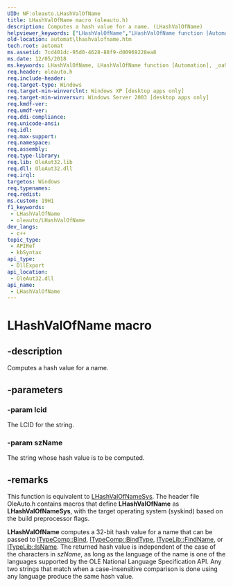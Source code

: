 ```yaml
---
UID: NF:oleauto.LHashValOfName
title: LHashValOfName macro (oleauto.h)
description: Computes a hash value for a name. (LHashValOfName)
helpviewer_keywords: ["LHashValOfName","LHashValOfName function [Automation]","_oa96_LHashValOfName","automat.lhashvalofname","oleauto/LHashValOfName"]
old-location: automat\lhashvalofname.htm
tech.root: automat
ms.assetid: 7cd401dc-95d0-4628-88f9-d00969228ea8
ms.date: 12/05/2018
ms.keywords: LHashValOfName, LHashValOfName function [Automation], _oa96_LHashValOfName, automat.lhashvalofname, oleauto/LHashValOfName
req.header: oleauto.h
req.include-header: 
req.target-type: Windows
req.target-min-winverclnt: Windows XP [desktop apps only]
req.target-min-winversvr: Windows Server 2003 [desktop apps only]
req.kmdf-ver: 
req.umdf-ver: 
req.ddi-compliance: 
req.unicode-ansi: 
req.idl: 
req.max-support: 
req.namespace: 
req.assembly: 
req.type-library: 
req.lib: OleAut32.lib
req.dll: OleAut32.dll
req.irql: 
targetos: Windows
req.typenames: 
req.redist: 
ms.custom: 19H1
f1_keywords:
 - LHashValOfName
 - oleauto/LHashValOfName
dev_langs:
 - c++
topic_type:
 - APIRef
 - kbSyntax
api_type:
 - DllExport
api_location:
 - OleAut32.dll
api_name:
 - LHashValOfName
---
```


# LHashValOfName macro


## -description

Computes a hash value for a name.

## -parameters

### -param lcid

The LCID for the string.

### -param szName

The string whose hash value is to be computed.

## -remarks

This function is equivalent to <a href="/previous-versions/windows/desktop/api/oleauto/nf-oleauto-lhashvalofnamesys">LHashValOfNameSys</a>. The header file OleAuto.h contains macros that define <b>LHashValOfName</b> as <b>LHashValOfNameSys</b>, with the target operating system (syskind) based on the build preprocessor flags.

<b>LHashValOfName</b> computes a 32-bit hash value for a name that can be passed to <a href="/windows/desktop/api/oaidl/nf-oaidl-itypecomp-bind">ITypeComp::Bind</a>, <a href="/previous-versions/windows/desktop/api/oaidl/nf-oaidl-itypecomp-bindtype">ITypeComp::BindType</a>, <a href="/previous-versions/windows/desktop/api/oaidl/nf-oaidl-itypelib-findname">ITypeLib::FindName</a>, or <a href="/previous-versions/windows/desktop/api/oaidl/nf-oaidl-itypelib-isname">ITypeLib::IsName</a>. The returned hash value is independent of the case of the characters in <i>szName</i>, as long as the language of the name is one of the languages supported by the OLE National Language Specification API. Any two strings that match when a case-insensitive comparison is done using any language produce the same hash value.
